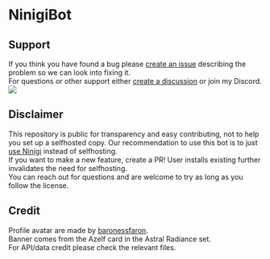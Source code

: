 # NinigiBot
## Support
If you think you have found a bug please [create an issue](https://github.com/Glazelf/NinigiBot/issues/new?assignees=Glazelf&labels=bug&template=bug_report.md) describing the problem so we can look into fixing it.  
For questions or other support either [create a discussion](https://github.com/Glazelf/NinigiBot/discussions) or join my Discord.  
[<img src="https://canary.discordapp.com/api/guilds/549214833858576395/widget.png?style=banner2">](https://discord.gg/2gkybyu)
## Disclaimer
This repository is public for transparency and easy contributing, not to help you set up a selfhosted copy.
Our recommendation to use this bot is to just <a href="https://discord.com/oauth2/authorize?client_id=592760951103684618">use Ninigi</a> instead of selfhosting.  
If you want to make a new feature, create a PR! User installs existing further invalidates the need for selfhosting.  
You can reach out for questions and are welcome to try as long as you follow the license.  
## Credit
Profile avatar are made by [baronessfaron](https://sprites.pmdcollab.org/#/0482).  
Banner comes from the Azelf card in the Astral Radiance set.  
For API/data credit please check the relevant files.
